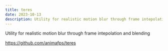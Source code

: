 ```yaml
---
title: teres
date: 2023-10-13
description: Utility for realistic motion blur through frame intepolation and blending 
---
```


Utility for realistic motion blur through frame intepolation and blending 

https://github.com/animafps/teres